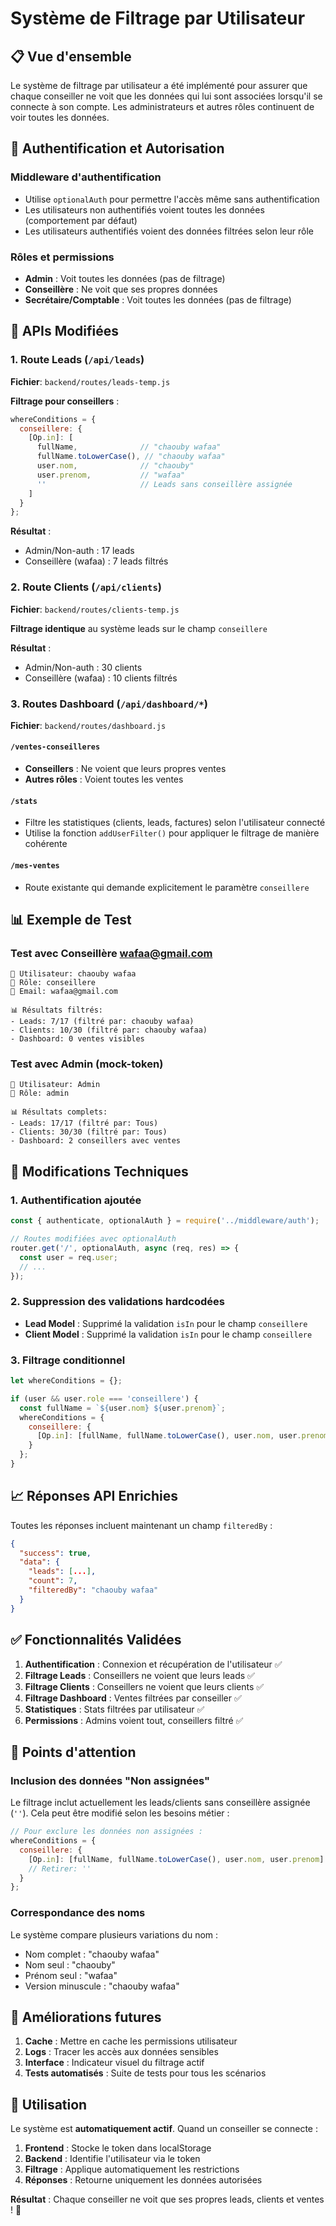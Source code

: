 # Système de Filtrage par Utilisateur

## 📋 Vue d'ensemble

Le système de filtrage par utilisateur a été implémenté pour assurer que chaque conseiller ne voit que les données qui lui sont associées lorsqu'il se connecte à son compte. Les administrateurs et autres rôles continuent de voir toutes les données.

## 🔐 Authentification et Autorisation

### Middleware d'authentification
- Utilise `optionalAuth` pour permettre l'accès même sans authentification
- Les utilisateurs non authentifiés voient toutes les données (comportement par défaut)
- Les utilisateurs authentifiés voient des données filtrées selon leur rôle

### Rôles et permissions
- **Admin** : Voit toutes les données (pas de filtrage)
- **Conseillère** : Ne voit que ses propres données
- **Secrétaire/Comptable** : Voit toutes les données (pas de filtrage)

## 🎯 APIs Modifiées

### 1. Route Leads (`/api/leads`)
**Fichier**: `backend/routes/leads-temp.js`

**Filtrage pour conseillers** :
```javascript
whereConditions = {
  conseillere: {
    [Op.in]: [
      fullName,              // "chaouby wafaa"
      fullName.toLowerCase(), // "chaouby wafaa"
      user.nom,              // "chaouby"
      user.prenom,           // "wafaa"
      ''                     // Leads sans conseillère assignée
    ]
  }
};
```

**Résultat** :
- Admin/Non-auth : 17 leads
- Conseillère (wafaa) : 7 leads filtrés

### 2. Route Clients (`/api/clients`)
**Fichier**: `backend/routes/clients-temp.js`

**Filtrage identique** au système leads sur le champ `conseillere`

**Résultat** :
- Admin/Non-auth : 30 clients
- Conseillère (wafaa) : 10 clients filtrés

### 3. Routes Dashboard (`/api/dashboard/*`)
**Fichier**: `backend/routes/dashboard.js`

#### `/ventes-conseilleres`
- **Conseillers** : Ne voient que leurs propres ventes
- **Autres rôles** : Voient toutes les ventes

#### `/stats`
- Filtre les statistiques (clients, leads, factures) selon l'utilisateur connecté
- Utilise la fonction `addUserFilter()` pour appliquer le filtrage de manière cohérente

#### `/mes-ventes`
- Route existante qui demande explicitement le paramètre `conseillere`

## 📊 Exemple de Test

### Test avec Conseillère wafaa@gmail.com
```
👤 Utilisateur: chaouby wafaa
🔑 Rôle: conseillere
📧 Email: wafaa@gmail.com

📊 Résultats filtrés:
- Leads: 7/17 (filtré par: chaouby wafaa)
- Clients: 10/30 (filtré par: chaouby wafaa) 
- Dashboard: 0 ventes visibles
```

### Test avec Admin (mock-token)
```
👤 Utilisateur: Admin
🔑 Rôle: admin

📊 Résultats complets:
- Leads: 17/17 (filtré par: Tous)
- Clients: 30/30 (filtré par: Tous)
- Dashboard: 2 conseillers avec ventes
```

## 🔧 Modifications Techniques

### 1. Authentification ajoutée
```javascript
const { authenticate, optionalAuth } = require('../middleware/auth');

// Routes modifiées avec optionalAuth
router.get('/', optionalAuth, async (req, res) => {
  const user = req.user;
  // ...
});
```

### 2. Suppression des validations hardcodées
- **Lead Model** : Supprimé la validation `isIn` pour le champ `conseillere`
- **Client Model** : Supprimé la validation `isIn` pour le champ `conseillere`

### 3. Filtrage conditionnel
```javascript
let whereConditions = {};

if (user && user.role === 'conseillere') {
  const fullName = `${user.nom} ${user.prenom}`;
  whereConditions = {
    conseillere: {
      [Op.in]: [fullName, fullName.toLowerCase(), user.nom, user.prenom, '']
    }
  };
}
```

## 📈 Réponses API Enrichies

Toutes les réponses incluent maintenant un champ `filteredBy` :
```json
{
  "success": true,
  "data": {
    "leads": [...],
    "count": 7,
    "filteredBy": "chaouby wafaa"
  }
}
```

## ✅ Fonctionnalités Validées

1. **Authentification** : Connexion et récupération de l'utilisateur ✅
2. **Filtrage Leads** : Conseillers ne voient que leurs leads ✅
3. **Filtrage Clients** : Conseillers ne voient que leurs clients ✅
4. **Filtrage Dashboard** : Ventes filtrées par conseiller ✅
5. **Statistiques** : Stats filtrées par utilisateur ✅
6. **Permissions** : Admins voient tout, conseillers filtré ✅

## 🚨 Points d'attention

### Inclusion des données "Non assignées"
Le filtrage inclut actuellement les leads/clients sans conseillère assignée (`''`). 
Cela peut être modifié selon les besoins métier :

```javascript
// Pour exclure les données non assignées :
whereConditions = {
  conseillere: {
    [Op.in]: [fullName, fullName.toLowerCase(), user.nom, user.prenom]
    // Retirer: ''
  }
};
```

### Correspondance des noms
Le système compare plusieurs variations du nom :
- Nom complet : "chaouby wafaa"
- Nom seul : "chaouby"  
- Prénom seul : "wafaa"
- Version minuscule : "chaouby wafaa"

## 🔮 Améliorations futures

1. **Cache** : Mettre en cache les permissions utilisateur
2. **Logs** : Tracer les accès aux données sensibles
3. **Interface** : Indicateur visuel du filtrage actif
4. **Tests automatisés** : Suite de tests pour tous les scénarios

## 🎯 Utilisation

Le système est **automatiquement actif**. Quand un conseiller se connecte :

1. **Frontend** : Stocke le token dans localStorage
2. **Backend** : Identifie l'utilisateur via le token
3. **Filtrage** : Applique automatiquement les restrictions
4. **Réponses** : Retourne uniquement les données autorisées

**Résultat** : Chaque conseiller ne voit que ses propres leads, clients et ventes ! 🎉 